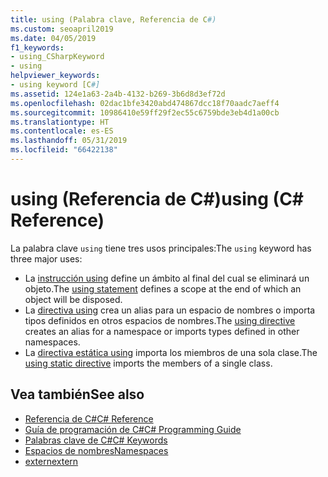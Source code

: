 ```yaml
---
title: using (Palabra clave, Referencia de C#)
ms.custom: seoapril2019
ms.date: 04/05/2019
f1_keywords:
- using_CSharpKeyword
- using
helpviewer_keywords:
- using keyword [C#]
ms.assetid: 124e1a63-2a4b-4132-b269-3b6d8d3ef72d
ms.openlocfilehash: 02dac1bfe3420abd474867dcc18f70aadc7aeff4
ms.sourcegitcommit: 10986410e59ff29f2ec55c6759bde3eb4d1a00cb
ms.translationtype: HT
ms.contentlocale: es-ES
ms.lasthandoff: 05/31/2019
ms.locfileid: "66422138"
---
```

# <a name="using-c-reference"></a><span data-ttu-id="bebc3-102">using (Referencia de C#)</span><span class="sxs-lookup"><span data-stu-id="bebc3-102">using (C# Reference)</span></span>

<span data-ttu-id="bebc3-103">La palabra clave `using` tiene tres usos principales:</span><span class="sxs-lookup"><span data-stu-id="bebc3-103">The `using` keyword has three major uses:</span></span>

- <span data-ttu-id="bebc3-104">La [instrucción using](using-statement.md) define un ámbito al final del cual se eliminará un objeto.</span><span class="sxs-lookup"><span data-stu-id="bebc3-104">The [using statement](using-statement.md) defines a scope at the end of which an object will be disposed.</span></span>
- <span data-ttu-id="bebc3-105">La [directiva using](using-directive.md) crea un alias para un espacio de nombres o importa tipos definidos en otros espacios de nombres.</span><span class="sxs-lookup"><span data-stu-id="bebc3-105">The [using directive](using-directive.md) creates an alias for a namespace or imports types defined in other namespaces.</span></span>
- <span data-ttu-id="bebc3-106">La [directiva estática using](using-static.md) importa los miembros de una sola clase.</span><span class="sxs-lookup"><span data-stu-id="bebc3-106">The [using static directive](using-static.md) imports the members of a single class.</span></span>

## <a name="see-also"></a><span data-ttu-id="bebc3-107">Vea también</span><span class="sxs-lookup"><span data-stu-id="bebc3-107">See also</span></span>

- [<span data-ttu-id="bebc3-108">Referencia de C#</span><span class="sxs-lookup"><span data-stu-id="bebc3-108">C# Reference</span></span>](../index.md)
- [<span data-ttu-id="bebc3-109">Guía de programación de C#</span><span class="sxs-lookup"><span data-stu-id="bebc3-109">C# Programming Guide</span></span>](../../programming-guide/index.md)
- [<span data-ttu-id="bebc3-110">Palabras clave de C#</span><span class="sxs-lookup"><span data-stu-id="bebc3-110">C# Keywords</span></span>](index.md)
- [<span data-ttu-id="bebc3-111">Espacios de nombres</span><span class="sxs-lookup"><span data-stu-id="bebc3-111">Namespaces</span></span>](../../programming-guide/namespaces/index.md)
- [<span data-ttu-id="bebc3-112">extern</span><span class="sxs-lookup"><span data-stu-id="bebc3-112">extern</span></span>](extern.md)
